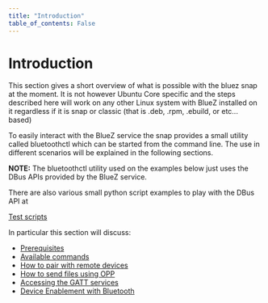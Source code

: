 ```yaml
---
title: "Introduction"
table_of_contents: False
---
```


# Introduction

This section gives a short overview of what is possible with the bluez snap
at the moment. It is not however Ubuntu Core specific and the steps described
here will work on any other Linux system with BlueZ installed on it regardless
if it is snap or classic (that is .deb, .rpm, .ebuild, or etc... based)

To easily interact with the BlueZ service the snap provides a small
utility called bluetoothctl which can be started from the command
line. The use in different scenarios will be explained in the
following sections.

**NOTE:** The bluetoothctl utility used on the examples below just uses
the DBus APIs provided by the BlueZ service.

There are also various small python script examples to play with the
DBus API at

[Test scripts](https://git.kernel.org/cgit/bluetooth/bluez.git/tree/test)

In particular this section will discuss:

* [Prerequisites](using-prerequisites.html)
* [Available commands](available-commands.md)
* [How to pair with remote devices](pairing/introduction.md)
* [How to send files using OPP](sending-files.md)
* [Accessing the GATT services](gatt-services.md)
* [Device Enablement with Bluetooth](enablement/introduction.md)
